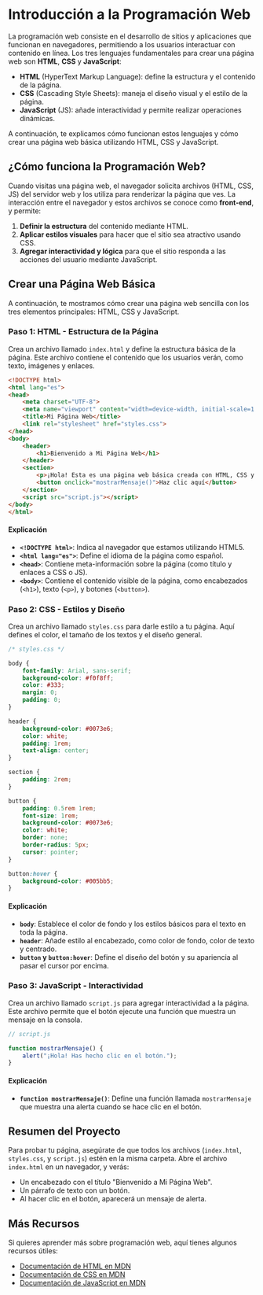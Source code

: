 # Introducción a la Programación Web

La programación web consiste en el desarrollo de sitios y aplicaciones que funcionan en navegadores, permitiendo a los usuarios interactuar con contenido en línea. Los tres lenguajes fundamentales para crear una página web son **HTML**, **CSS** y **JavaScript**:

- **HTML** (HyperText Markup Language): define la estructura y el contenido de la página.
- **CSS** (Cascading Style Sheets): maneja el diseño visual y el estilo de la página.
- **JavaScript** (JS): añade interactividad y permite realizar operaciones dinámicas.

A continuación, te explicamos cómo funcionan estos lenguajes y cómo crear una página web básica utilizando HTML, CSS y JavaScript.

## ¿Cómo funciona la Programación Web?

Cuando visitas una página web, el navegador solicita archivos (HTML, CSS, JS) del servidor web y los utiliza para renderizar la página que ves. La interacción entre el navegador y estos archivos se conoce como **front-end**, y permite:
1. **Definir la estructura** del contenido mediante HTML.
2. **Aplicar estilos visuales** para hacer que el sitio sea atractivo usando CSS.
3. **Agregar interactividad y lógica** para que el sitio responda a las acciones del usuario mediante JavaScript.

## Crear una Página Web Básica

A continuación, te mostramos cómo crear una página web sencilla con los tres elementos principales: HTML, CSS y JavaScript.

### Paso 1: HTML - Estructura de la Página

Crea un archivo llamado `index.html` y define la estructura básica de la página. Este archivo contiene el contenido que los usuarios verán, como texto, imágenes y enlaces.

```html
<!DOCTYPE html>
<html lang="es">
<head>
    <meta charset="UTF-8">
    <meta name="viewport" content="width=device-width, initial-scale=1.0">
    <title>Mi Página Web</title>
    <link rel="stylesheet" href="styles.css">
</head>
<body>
    <header>
        <h1>Bienvenido a Mi Página Web</h1>
    </header>
    <section>
        <p>¡Hola! Esta es una página web básica creada con HTML, CSS y JavaScript.</p>
        <button onclick="mostrarMensaje()">Haz clic aquí</button>
    </section>
    <script src="script.js"></script>
</body>
</html>
```

#### Explicación
- **`<!DOCTYPE html>`**: Indica al navegador que estamos utilizando HTML5.
- **`<html lang="es">`**: Define el idioma de la página como español.
- **`<head>`**: Contiene meta-información sobre la página (como título y enlaces a CSS o JS).
- **`<body>`**: Contiene el contenido visible de la página, como encabezados (`<h1>`), texto (`<p>`), y botones (`<button>`).

### Paso 2: CSS - Estilos y Diseño

Crea un archivo llamado `styles.css` para darle estilo a tu página. Aquí defines el color, el tamaño de los textos y el diseño general.

```css
/* styles.css */

body {
    font-family: Arial, sans-serif;
    background-color: #f0f8ff;
    color: #333;
    margin: 0;
    padding: 0;
}

header {
    background-color: #0073e6;
    color: white;
    padding: 1rem;
    text-align: center;
}

section {
    padding: 2rem;
}

button {
    padding: 0.5rem 1rem;
    font-size: 1rem;
    background-color: #0073e6;
    color: white;
    border: none;
    border-radius: 5px;
    cursor: pointer;
}

button:hover {
    background-color: #005bb5;
}
```

#### Explicación
- **`body`**: Establece el color de fondo y los estilos básicos para el texto en toda la página.
- **`header`**: Añade estilo al encabezado, como color de fondo, color de texto y centrado.
- **`button` y `button:hover`**: Define el diseño del botón y su apariencia al pasar el cursor por encima.

### Paso 3: JavaScript - Interactividad

Crea un archivo llamado `script.js` para agregar interactividad a la página. Este archivo permite que el botón ejecute una función que muestra un mensaje en la consola.

```javascript
// script.js

function mostrarMensaje() {
    alert("¡Hola! Has hecho clic en el botón.");
}
```

#### Explicación
- **`function mostrarMensaje()`**: Define una función llamada `mostrarMensaje` que muestra una alerta cuando se hace clic en el botón.

## Resumen del Proyecto

Para probar tu página, asegúrate de que todos los archivos (`index.html`, `styles.css`, y `script.js`) estén en la misma carpeta. Abre el archivo `index.html` en un navegador, y verás:
- Un encabezado con el título "Bienvenido a Mi Página Web".
- Un párrafo de texto con un botón.
- Al hacer clic en el botón, aparecerá un mensaje de alerta.

## Más Recursos

Si quieres aprender más sobre programación web, aquí tienes algunos recursos útiles:
- [Documentación de HTML en MDN](https://developer.mozilla.org/es/docs/Web/HTML)
- [Documentación de CSS en MDN](https://developer.mozilla.org/es/docs/Web/CSS)
- [Documentación de JavaScript en MDN](https://developer.mozilla.org/es/docs/Web/JavaScript)
